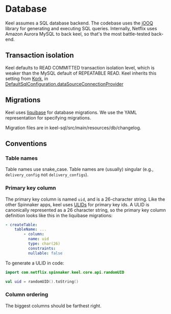 # Database

Keel assumes a SQL database backend.
The codebase uses the [jOOQ](https://jooq.org) library for generating and executing SQL queries.
Internally, Netflix uses Amazon Aurora MySQL to back keel, so that's the most battle-tested back-end.

## Transaction isolation

Keel defaults to READ COMMITTED transaction isolation level, which is weaker than the MySQL default of REPEATABLE READ.
Keel inherits this setting from [Kork](http://github.com/spinnaker/kork), in [DefaultSqlConfiguration.dataSourceConnectionProvider](https://github.com/spinnaker/kork/blob/master/kork-sql/src/main/kotlin/com/netflix/spinnaker/kork/sql/config/DefaultSqlConfiguration.kt#L146-L154)


## Migrations

Keel uses [liquibase](https://www.liquibase.org/) for database migrations.
We use the YAML representation for specifying migrations.

Migration files are in keel-sql/src/main/resources/db/changelog.

## Conventions

### Table names

Table names use snake_case.
Table names are (usually) singular (e.g., `delivery_config` not `delivery_configs`).

### Primary key column

The primary key column is named `uid`, and is a 26-character string.
Like the other Spinnaker apps, keel uses [ULIDs](https://github.com/ulid/spec) for primary key ids.
A ULID is canonically represented as a 26 character string, so the primary key column definition looks like this in the liquibase migrations:

```yaml
- createTable:
    tableName: ...
        - column:
          name: uid
          type: char(26)
          constraints:
          nullable: false
```


To generate a ULID in code:

```kotlin
import com.netflix.spinnaker.keel.core.api.randomUID

val uid = randomUID().toString()
```

### Column ordering

The biggest columns should be farthest right.

